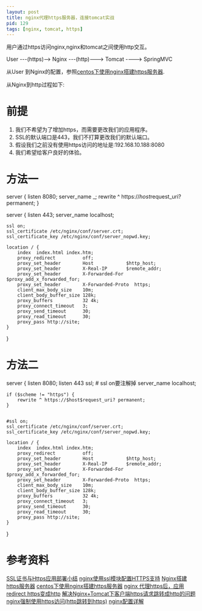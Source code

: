 ```yaml
---
layout: post
title: nginx代理https服务器，连接tomcat实战
pid: 129
tags: [nginx, tomcat, https]
---
```

用户通过https访问nginx,nginx和tomcat之间使用http交互。

User ---(https)--> Nginx ---(http)---> Tomcat ----> SpringMVC

从User 到Nginx的配置，参照[centos下使用nginx搭建https服务器](http://www.baoguoding.com/2016/12/128-centos-nginx-https.html).

从Nginx到http过程如下:

# 前提
1. 我们不希望为了增加https，而需要更改我们的应用程序。
2. SSL的默认端口是443，我们不打算更改我们的默认端口。
3. 假设我们之前没有使用https访问的地址是:192.168.10.188:8080
4. 我们希望给客户良好的体验。

# 方法一

server {
    listen 8080;
    server_name _;
    rewrite ^ https://$host$request_uri? permanent;
}

server {
	listen       443;
	server_name  localhost;

	ssl on;
	ssl_certificate /etc/nginx/conf/server.crt;
	ssl_certificate_key /etc/nginx/conf/server_nopwd.key;
	
	location / {
		index  index.html index.htm;
		proxy_redirect          off;
		proxy_set_header        Host            $http_host;
		proxy_set_header        X-Real-IP       $remote_addr;
		proxy_set_header        X-Forwarded-For $proxy_add_x_forwarded_for;
		proxy_set_header	    X-Forwarded-Proto  https;
		client_max_body_size    10m;
		client_body_buffer_size 128k;
		proxy_buffers           32 4k;
		proxy_connect_timeout   3;
		proxy_send_timeout      30;
		proxy_read_timeout      30;
		proxy_pass http://site;
	}
}


# 方法二

server {
	listen       8080;
	listen       443 ssl; # ssl on要注解掉
	server_name  localhost;

	if ($scheme != "https") {
		rewrite ^ https://$host$request_uri? permanent;
	}


	#ssl on; 
	ssl_certificate /etc/nginx/conf/server.crt;
	ssl_certificate_key /etc/nginx/conf/server_nopwd.key;
	
	location / {
		index  index.html index.htm;
		proxy_redirect          off;
		proxy_set_header        Host            $http_host;
		proxy_set_header        X-Real-IP       $remote_addr;
		proxy_set_header        X-Forwarded-For $proxy_add_x_forwarded_for;
		proxy_set_header	    X-Forwarded-Proto  https;
		client_max_body_size    10m;
		client_body_buffer_size 128k;
		proxy_buffers           32 4k;
		proxy_connect_timeout   3;
		proxy_send_timeout      30;
		proxy_read_timeout      30;
		proxy_pass http://site;
	}
}




# 参考资料

[SSL证书与Https应用部署小结](http://han.guokai.blog.163.com/blog/static/136718271201211631456811/)
[nginx使用ssl模块配置HTTPS支持](http://www.cnblogs.com/yanghuahui/archive/2012/06/25/2561568.html)
[Nginx搭建https服务器](http://www.cnblogs.com/grimm/p/5938511.html)
[centos下使用nginx搭建https服务器](http://blog.csdn.net/u014190646/article/details/50058859)
[nginx 代理https后，应用redirect https变成http](https://my.oschina.net/greki/blog/168089)
[解决Nginx+Tomcat下客户端https请求跳转成http的问题](http://blog.csdn.net/lindev/article/details/23952395)
[nginx强制使用https访问(http跳转到https)](http://blog.csdn.net/wzy_1988/article/details/8549290)
[nginx配置详解](http://blog.csdn.net/xmtblog/article/details/42295181)
